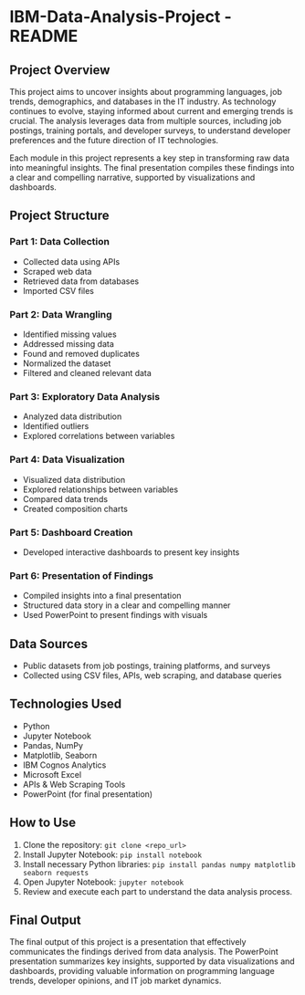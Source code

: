 # IBM-Data-Analysis-Project -README

## Project Overview
This project aims to uncover insights about programming languages, job trends, demographics, and databases in the IT industry. As technology continues to evolve, staying informed about current and emerging trends is crucial. The analysis leverages data from multiple sources, including job postings, training portals, and developer surveys, to understand developer preferences and the future direction of IT technologies. 

Each module in this project represents a key step in transforming raw data into meaningful insights. The final presentation compiles these findings into a clear and compelling narrative, supported by visualizations and dashboards.

## Project Structure

### Part 1: Data Collection
- Collected data using APIs
- Scraped web data
- Retrieved data from databases
- Imported CSV files

### Part 2: Data Wrangling
- Identified missing values
- Addressed missing data
- Found and removed duplicates
- Normalized the dataset
- Filtered and cleaned relevant data

### Part 3: Exploratory Data Analysis
- Analyzed data distribution
- Identified outliers
- Explored correlations between variables

### Part 4: Data Visualization
- Visualized data distribution
- Explored relationships between variables
- Compared data trends
- Created composition charts

### Part 5: Dashboard Creation
- Developed interactive dashboards to present key insights

### Part 6: Presentation of Findings
- Compiled insights into a final presentation
- Structured data story in a clear and compelling manner
- Used PowerPoint to present findings with visuals

## Data Sources
- Public datasets from job postings, training platforms, and surveys
- Collected using CSV files, APIs, web scraping, and database queries

## Technologies Used
- Python
- Jupyter Notebook
- Pandas, NumPy
- Matplotlib, Seaborn
- IBM Cognos Analytics
- Microsoft Excel
- APIs & Web Scraping Tools
- PowerPoint (for final presentation)

## How to Use
1. Clone the repository: `git clone <repo_url>`
2. Install Jupyter Notebook: `pip install notebook`
3. Install necessary Python libraries: `pip install pandas numpy matplotlib seaborn requests`
4. Open Jupyter Notebook: `jupyter notebook`
5. Review and execute each part to understand the data analysis process.

## Final Output
The final output of this project is a presentation that effectively communicates the findings derived from data analysis. The PowerPoint presentation summarizes key insights, supported by data visualizations and dashboards, providing valuable information on programming language trends, developer opinions, and IT job market dynamics.

